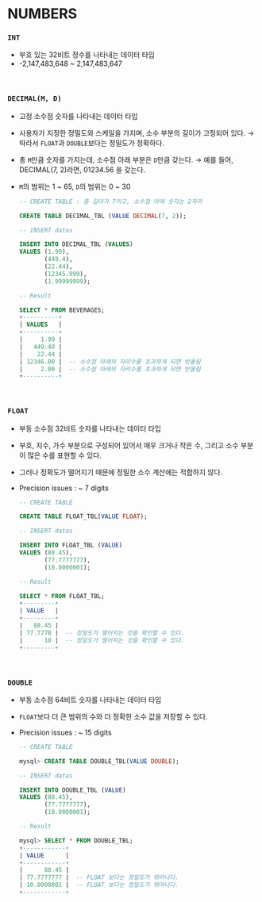 # NUMBERS

### `INT`

- 부호 있는 32비트 정수를 나타내는 데이터 타입
- -2,147,483,648 ~ 2,147,483,647

<br>

### `DECIMAL(M, D)`

- 고정 소수점 숫자를 나타내는 데이터 타입
- 사용자가 지정한 정밀도와 스케일을 가지며, 소수 부분의 길이가 고정되어 있다.
  → 따라서 `FLOAT`과 `DOUBLE`보다는 정밀도가 정확하다.
- 총 `M`만큼 숫자를 가지는데, 소수점 아래 부분은 `D`만큼 갖는다.
  → 예를 들어, DECIMAL(7, 2)라면, 01234.56 을 갖는다.
- `M`의 범위는 1 ~ 65, `D`의 범위는 0 ~ 30

  ```sql
  -- CREATE TABLE : 총 길이가 7이고, 소수점 아래 숫자는 2자리

  CREATE TABLE DECIMAL_TBL (VALUE DECIMAL(7, 2));
  ```
  ```sql
  -- INSERT datas

  INSERT INTO DECIMAL_TBL (VALUES)
  VALUES (1.99),
         (449.4),
         (22.44),
         (12345.999),
         (1.99999999);
  ```
  ```sql
  -- Result

  SELECT * FROM BEVERAGES;
  +----------+
  | VALUES   |
  +----------+
  |     1.99 |
  |   449.40 |
  |    22.44 |
  | 12346.00 |  -- 소수점 아래의 자리수를 초과하게 되면 반올림
  |     2.00 |  -- 소수점 아래의 자리수를 초과하게 되면 반올림
  +----------+
  ```

  <br>

### `FLOAT`

- 부동 소수점 32비트 숫자를 나타내는 데이터 타입
- 부호, 지수, 가수 부분으로 구성되어 있어서 매우 크거나 작은 수, 그리고 소수 부분이 많은 수를 표현할 수 있다.
- 그러나 정확도가 떨어지기 때문에 정밀한 소수 계산에는 적합하지 않다.
- Precision issues : ~ 7 digits

  ```sql
  -- CREATE TABLE

  CREATE TABLE FLOAT_TBL(VALUE FLOAT);
  ```
  ```sql
  -- INSERT datas

  INSERT INTO FLOAT_TBL (VALUE)
  VALUES (88.45),
         (77.7777777),
         (10.0000001);
  ```
  ```sql
  -- Result

  SELECT * FROM FLOAT_TBL;
  +---------+
  | VALUE   |
  +---------+
  |   88.45 |
  | 77.7778 |  -- 정밀도가 떨어지는 것을 확인할 수 있다.
  |      10 |  -- 정밀도가 떨어지는 것을 확인할 수 있다.
  +---------+
  ```

  <br>

### `DOUBLE`

- 부동 소수점 64비트 숫자를 나타내는 데이터 타입
- `FLOAT`보다 더 큰 범위의 수와 더 정확한 소수 값을 저장할 수 있다.
- Precision issues : ~ 15 digits

  ```sql
  -- CREATE TABLE

  mysql> CREATE TABLE DOUBLE_TBL(VALUE DOUBLE);
  ```
  ```sql
  -- INSERT datas

  INSERT INTO DOUBLE_TBL (VALUE)
  VALUES (88.45),
         (77.7777777),
         (10.0000001);

  -- Result

  mysql> SELECT * FROM DOUBLE_TBL;
  +------------+
  | VALUE      |
  +------------+
  |      88.45 |
  | 77.7777777 |  -- FLOAT 보다는 정밀도가 뛰어나다.
  | 10.0000001 |  -- FLOAT 보다는 정밀도가 뛰어나다.
  +------------+
  ```
